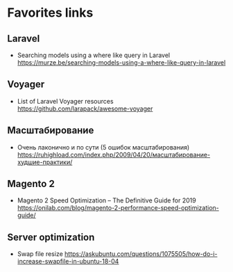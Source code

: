 # Favorites links

## Laravel
* Searching models using a where like query in Laravel https://murze.be/searching-models-using-a-where-like-query-in-laravel

## Voyager
* List of Laravel Voyager resources https://github.com/larapack/awesome-voyager

## Масштабирование
* Очень лаконично и по сути (5 ошибок масштабирования) https://ruhighload.com/index.php/2009/04/20/масштабирование-худшие-практики/

## Magento 2
* Magento 2 Speed Optimization – The Definitive Guide for 2019 https://onilab.com/blog/magento-2-performance-speed-optimization-guide/

## Server optimization
* Swap file resize https://askubuntu.com/questions/1075505/how-do-i-increase-swapfile-in-ubuntu-18-04

